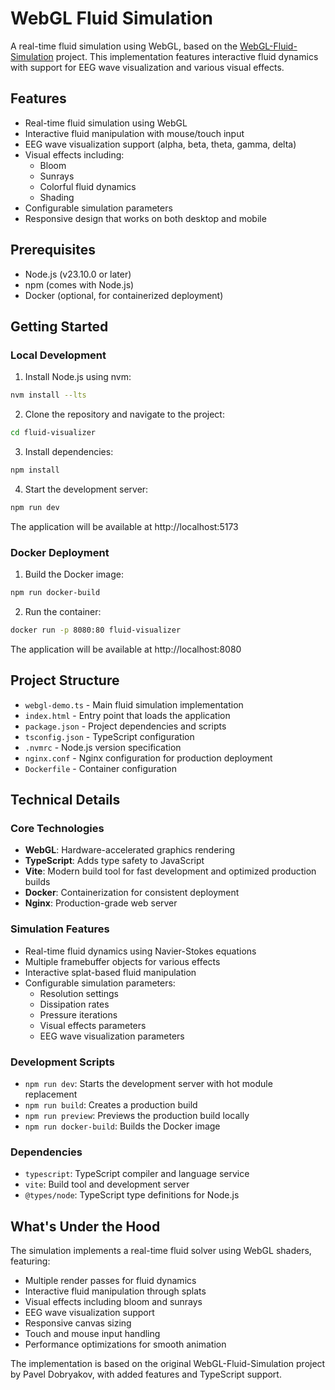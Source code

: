 # WebGL Fluid Simulation

A real-time fluid simulation using WebGL, based on the [WebGL-Fluid-Simulation](https://github.com/PavelDoGreat/WebGL-Fluid-Simulation) project. This implementation features interactive fluid dynamics with support for EEG wave visualization and various visual effects.

## Features

- Real-time fluid simulation using WebGL
- Interactive fluid manipulation with mouse/touch input
- EEG wave visualization support (alpha, beta, theta, gamma, delta)
- Visual effects including:
  - Bloom
  - Sunrays
  - Colorful fluid dynamics
  - Shading
- Configurable simulation parameters
- Responsive design that works on both desktop and mobile

## Prerequisites

- Node.js (v23.10.0 or later)
- npm (comes with Node.js)
- Docker (optional, for containerized deployment)

## Getting Started

### Local Development

1. Install Node.js using nvm:
```bash
nvm install --lts
```

2. Clone the repository and navigate to the project:
```bash
cd fluid-visualizer
```

3. Install dependencies:
```bash
npm install
```

4. Start the development server:
```bash
npm run dev
```

The application will be available at http://localhost:5173

### Docker Deployment

1. Build the Docker image:
```bash
npm run docker-build
```

2. Run the container:
```bash
docker run -p 8080:80 fluid-visualizer
```

The application will be available at http://localhost:8080

## Project Structure

- `webgl-demo.ts` - Main fluid simulation implementation
- `index.html` - Entry point that loads the application
- `package.json` - Project dependencies and scripts
- `tsconfig.json` - TypeScript configuration
- `.nvmrc` - Node.js version specification
- `nginx.conf` - Nginx configuration for production deployment
- `Dockerfile` - Container configuration

## Technical Details

### Core Technologies
- **WebGL**: Hardware-accelerated graphics rendering
- **TypeScript**: Adds type safety to JavaScript
- **Vite**: Modern build tool for fast development and optimized production builds
- **Docker**: Containerization for consistent deployment
- **Nginx**: Production-grade web server

### Simulation Features
- Real-time fluid dynamics using Navier-Stokes equations
- Multiple framebuffer objects for various effects
- Interactive splat-based fluid manipulation
- Configurable simulation parameters:
  - Resolution settings
  - Dissipation rates
  - Pressure iterations
  - Visual effects parameters
  - EEG wave visualization parameters

### Development Scripts
- `npm run dev`: Starts the development server with hot module replacement
- `npm run build`: Creates a production build
- `npm run preview`: Previews the production build locally
- `npm run docker-build`: Builds the Docker image

### Dependencies
- `typescript`: TypeScript compiler and language service
- `vite`: Build tool and development server
- `@types/node`: TypeScript type definitions for Node.js

## What's Under the Hood

The simulation implements a real-time fluid solver using WebGL shaders, featuring:
- Multiple render passes for fluid dynamics
- Interactive fluid manipulation through splats
- Visual effects including bloom and sunrays
- EEG wave visualization support
- Responsive canvas sizing
- Touch and mouse input handling
- Performance optimizations for smooth animation

The implementation is based on the original WebGL-Fluid-Simulation project by Pavel Dobryakov, with added features and TypeScript support. 